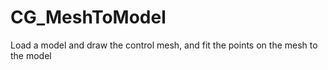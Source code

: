 # CG_MeshToModel
Load a model and draw the control mesh, and fit the points on the mesh to the model
